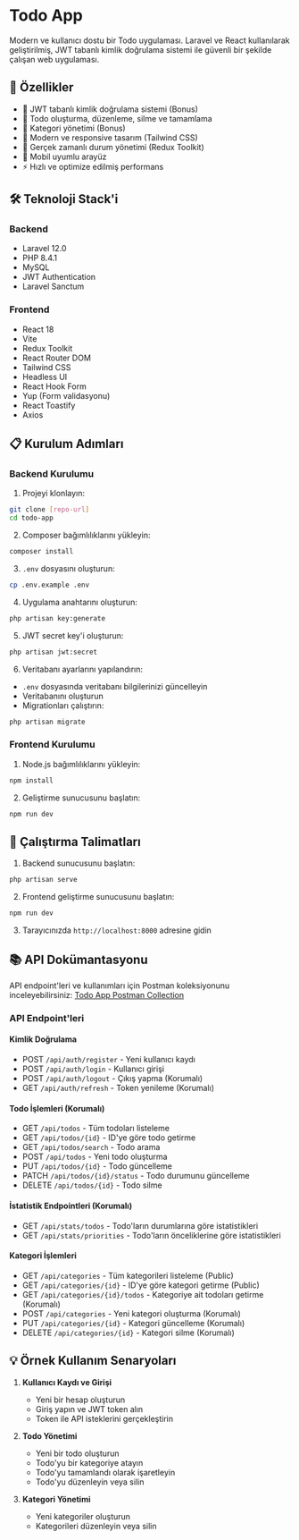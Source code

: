 # Todo App

Modern ve kullanıcı dostu bir Todo uygulaması. Laravel ve React kullanılarak geliştirilmiş, JWT tabanlı kimlik doğrulama sistemi ile güvenli bir şekilde çalışan web uygulaması.

## 🚀 Özellikler

- 🔐 JWT tabanlı kimlik doğrulama sistemi (Bonus)
- 📝 Todo oluşturma, düzenleme, silme ve tamamlama
- 📁 Kategori yönetimi (Bonus)
- 🎨 Modern ve responsive tasarım (Tailwind CSS)
- 🔄 Gerçek zamanlı durum yönetimi (Redux Toolkit)
- 📱 Mobil uyumlu arayüz
- ⚡ Hızlı ve optimize edilmiş performans

## 🛠️ Teknoloji Stack'i

### Backend
- Laravel 12.0
- PHP 8.4.1
- MySQL
- JWT Authentication
- Laravel Sanctum

### Frontend
- React 18
- Vite
- Redux Toolkit
- React Router DOM
- Tailwind CSS
- Headless UI
- React Hook Form
- Yup (Form validasyonu)
- React Toastify
- Axios

## 📋 Kurulum Adımları

### Backend Kurulumu

1. Projeyi klonlayın:
```bash
git clone [repo-url]
cd todo-app
```

2. Composer bağımlılıklarını yükleyin:
```bash
composer install
```

3. `.env` dosyasını oluşturun:
```bash
cp .env.example .env
```

4. Uygulama anahtarını oluşturun:
```bash
php artisan key:generate
```

5. JWT secret key'i oluşturun:
```bash
php artisan jwt:secret
```

6. Veritabanı ayarlarını yapılandırın:
- `.env` dosyasında veritabanı bilgilerinizi güncelleyin
- Veritabanını oluşturun
- Migrationları çalıştırın:
```bash
php artisan migrate
```

### Frontend Kurulumu

1. Node.js bağımlılıklarını yükleyin:
```bash
npm install
```

2. Geliştirme sunucusunu başlatın:
```bash
npm run dev
```

## 🚀 Çalıştırma Talimatları

1. Backend sunucusunu başlatın:
```bash
php artisan serve
```

2. Frontend geliştirme sunucusunu başlatın:
```bash
npm run dev
```

3. Tarayıcınızda `http://localhost:8000` adresine gidin

## 📚 API Dokümantasyonu

API endpoint'leri ve kullanımları için Postman koleksiyonunu inceleyebilirsiniz:
[Todo App Postman Collection](Todo%20App.postman_collection.json)

### API Endpoint'leri

#### Kimlik Doğrulama
- POST `/api/auth/register` - Yeni kullanıcı kaydı
- POST `/api/auth/login` - Kullanıcı girişi
- POST `/api/auth/logout` - Çıkış yapma (Korumalı)
- GET `/api/auth/refresh` - Token yenileme (Korumalı)

#### Todo İşlemleri (Korumalı)
- GET `/api/todos` - Tüm todoları listeleme
- GET `/api/todos/{id}` - ID'ye göre todo getirme
- GET `/api/todos/search` - Todo arama
- POST `/api/todos` - Yeni todo oluşturma
- PUT `/api/todos/{id}` - Todo güncelleme
- PATCH `/api/todos/{id}/status` - Todo durumunu güncelleme
- DELETE `/api/todos/{id}` - Todo silme

#### İstatistik Endpointleri (Korumalı)
- GET `/api/stats/todos` - Todo'ların durumlarına göre istatistikleri
- GET `/api/stats/priorities` - Todo'ların önceliklerine göre istatistikleri

#### Kategori İşlemleri
- GET `/api/categories` - Tüm kategorileri listeleme (Public)
- GET `/api/categories/{id}` - ID'ye göre kategori getirme (Public)
- GET `/api/categories/{id}/todos` - Kategoriye ait todoları getirme (Korumalı)
- POST `/api/categories` - Yeni kategori oluşturma (Korumalı)
- PUT `/api/categories/{id}` - Kategori güncelleme (Korumalı)
- DELETE `/api/categories/{id}` - Kategori silme (Korumalı)

## 💡 Örnek Kullanım Senaryoları

1. **Kullanıcı Kaydı ve Girişi**
   - Yeni bir hesap oluşturun
   - Giriş yapın ve JWT token alın
   - Token ile API isteklerini gerçekleştirin

2. **Todo Yönetimi**
   - Yeni bir todo oluşturun
   - Todo'yu bir kategoriye atayın
   - Todo'yu tamamlandı olarak işaretleyin
   - Todo'yu düzenleyin veya silin

3. **Kategori Yönetimi**
   - Yeni kategoriler oluşturun
   - Kategorileri düzenleyin veya silin
